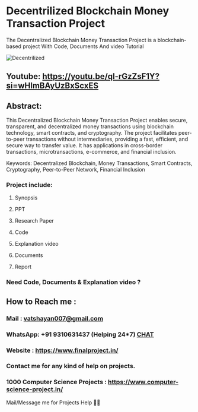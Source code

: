 # Decentrilized Blockchain Money Transaction Project
The Decentralized Blockchain Money Transaction Project is a blockchain-based project With Code, Documents And video Tutorial

![Decentrilized](https://github.com/user-attachments/assets/3bc9d60d-f6a0-43ec-af22-0ed6792bf6f5)

## Youtube: https://youtu.be/qI-rGzZsF1Y?si=wHlmBAyUzBxScxES

## Abstract: 
This Decentralized Blockchain Money Transaction Project enables secure, transparent, and decentralized money transactions using blockchain technology, smart contracts, and cryptography. The project facilitates peer-to-peer transactions without intermediaries, providing a fast, efficient, and secure way to transfer value. It has applications in cross-border transactions, microtransactions, e-commerce, and financial inclusion.

Keywords: Decentralized Blockchain, Money Transactions, Smart Contracts, Cryptography, Peer-to-Peer Network, Financial Inclusion

### Project include: 

1. Synopsis

2. PPT

3. Research Paper


4. Code

5. Explanation video

6. Documents

7. Report


### Need Code, Documents & Explanation video ? 

## How to Reach me :

### Mail : vatshayan007@gmail.com 

### WhatsApp: +91 9310631437 (Helping 24*7) **[CHAT](https://wa.me/message/CHWN2AHCPMAZK1)** 

### Website : https://www.finalproject.in/

### Contact me for any kind of help on projects.
### 1000 Computer Science Projects : https://www.computer-science-project.in/


Mail/Message me for Projects Help 🙏🏻
